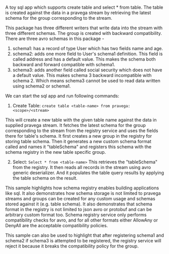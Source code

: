 <!--
Copyright (c) Dell Inc., or its subsidiaries. All Rights Reserved.

Licensed under the Apache License, Version 2.0 (the "License");
you may not use this file except in compliance with the License.
You may obtain a copy of the License at

    http://www.apache.org/licenses/LICENSE-2.0
-->
A toy sql app which supports create table and select * from table. 
The table is created against the data in a pravega stream by retrieving the latest schema for the group corresponding to the stream. 

This package has three different writers that write data into the stream with three different schemas. 
The group is created with backward compatibility.
There are three avro schemas in this package -
1. schema1: has a record of type User which has two fields name and age.
2. schema2: adds one more field to User's schema1 definition. This field is called address and has a default value. 
This makes the schema both backward and forward compatible with schema1. 
3. schema3: adds another field called social security which does not have a default value. 
This makes schema 3 backward incompatible with schema 2. Which means schema3 cannot be used to read data written using schema2 or schema1.

We can start the sql app and run following commands:
1. Create Table:
```create table <table-name> from pravega:<scope>/<stream>```

This will create a new table with the given table name against the data in supplied pravega stream.
It fetches the latest schema for the group corresponding to the stream from the registry service and uses the fields there
for table's schema.
It first creates a new group in the registry for storing table schema. 
Then it generates a new custom schema format called and names it "tableSchema" and registers this schema with the schema registry
in the new table specific group. 

2. Select:
```Select * from <table-name>```
This retrieves the "tableSchema" from the registry. It then reads all records in the stream using avro generic deserializer. 
And it populates the table query results by applying the table schema on the result. 

This sample highlights how schema registry enables building applications like sql.
It also demonstrates how schema storage is not limited to pravega streams and groups can be created for any custom usage and 
schemas stored against it (e.g. table schema). 
It also demonstrates that schema format in the registry is not limited to json avro or protobuf and can be arbitrary custom format too.
Schema registry service only performs compatibility checks for avro, and for all other formats either AllowAny or DenyAll are the 
acceptable compatibility policies. 

This sample can also be used to highlight that after registering schema1 and schema2 if schema3 is attempted to be registered, 
the registry service will reject it because it breaks the compatibility policy for the group. 
